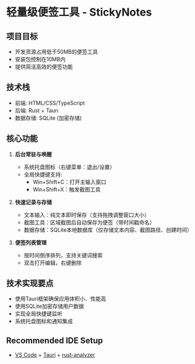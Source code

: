 # 轻量级便签工具 - StickyNotes

## 项目目标
- 开发资源占用低于50MB的便签工具
- 安装包控制在10MB内
- 提供简洁高效的便签功能

## 技术栈
- 前端: HTML/CSS/TypeScript
- 后端: Rust + Tauri
- 数据存储: SQLite (加密存储)

## 核心功能
1. **后台常驻与唤醒**
   - 系统托盘图标（右键菜单：退出/设置）
   - 全局快捷键支持:
     - Win+Shift+C：打开主输入窗口
     - Win+Shift+X：触发截图工具

2. **快速记录与存储**
   - 文本输入：纯文本即时保存（支持拖拽调整窗口大小）
   - 截图工具：区域截图后自动保存为便签（带时间戳命名）
   - 数据存储：SQLite本地数据库（仅存储文本内容、截图路径、创建时间）

3. **便签列表管理**
   - 按时间倒序排列，支持关键词搜索
   - 双击打开编辑，右键删除

## 技术实现要点
- 使用Tauri框架确保应用体积小、性能高
- 使用SQLite加密存储用户数据
- 实现全局快捷键监听
- 系统托盘图标和通知集成

## Recommended IDE Setup

- [VS Code](https://code.visualstudio.com/) + [Tauri](https://marketplace.visualstudio.com/items?itemName=tauri-apps.tauri-vscode) + [rust-analyzer](https://marketplace.visualstudio.com/items?itemName=rust-lang.rust-analyzer)
